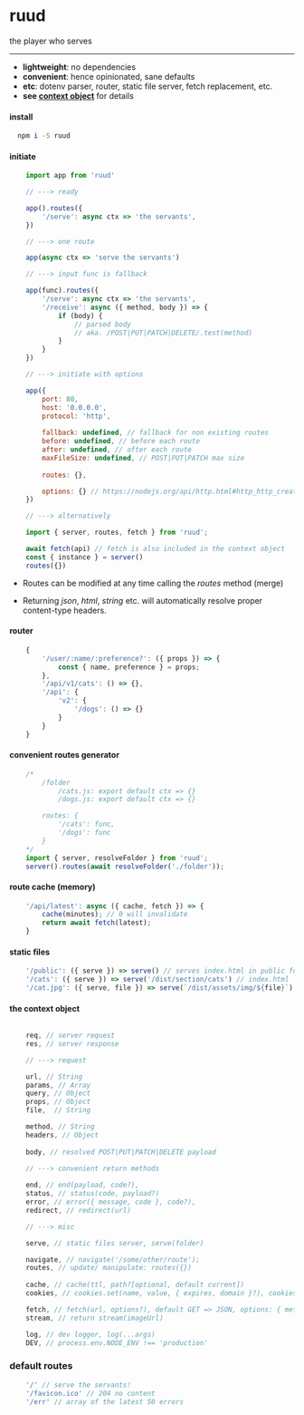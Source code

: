 # ruud

the player who serves

---

- **lightweight**: no dependencies
- **convenient**: hence opinionated, sane defaults
- **etc**: dotenv parser, router, static file server, fetch replacement, etc.
- **see [context object](#ctx)** for details

#### install
```sh
  npm i -S ruud
```
#### initiate 
```js
    import app from 'ruud'

    // ---> ready 

    app().routes({
        '/serve': async ctx => 'the servants',
    })

    // ---> one route

    app(async ctx => 'serve the servants')

    // ---> input func is fallback

    app(func).routes({
        '/serve': async ctx => 'the servants',
        '/receive': async ({ method, body }) => {
            if (body) {
                // parsed body
                // aka. /POST|PUT|PATCH|DELETE/.test(method)
            }
        }
    })

    // ---> initiate with options

    app({
        port: 80, 
        host: '0.0.0.0',
        protocol: 'http',
        
        fallback: undefined, // fallback for non existing routes
        before: undefined, // before each route
        after: undefined, // after each route
        maxFileSize: undefined, // POST|PUT|PATCH max size
        
        routes: {}, 

        options: {} // https://nodejs.org/api/http.html#http_http_createserver_options_requestlistener
    })

    // ---> alternatively

    import { server, routes, fetch } from 'ruud';

    await fetch(api) // fetch is also included in the context object
    const { instance } = server()
    routes({})

```
* Routes can be modified at any time calling the _routes_ method  (merge)

* Returning _json_, _html_, _string_ etc. will automatically resolve proper content-type headers.


#### router
```js
    {
        '/user/:name/:preference?': ({ props }) => {
            const { name, preference } = props;
        },
        '/api/v1/cats': () => {},
        '/api': {
            'v2': {
                '/dogs': () => {}
            }
        }
    }
```

#### convenient routes generator
```js
    /*
        /folder
            /cats.js: export default ctx => {}
            /dogs.js: export default ctx => {}

        routes: { 
            '/cats': func,
            '/dogs': func
        }
    */
    import { server, resolveFolder } from 'ruud';
    server().routes(await resolveFolder('./folder'));
```

#### route cache (memory)
```js
    '/api/latest': async ({ cache, fetch }) => {
        cache(minutes); // 0 will invalidate
        return await fetch(latest);
    }
```

#### static files
```js
    '/public': ({ serve }) => serve() // serves index.html in public folder
    '/cats': ({ serve }) => serve('/dist/section/cats') // index.html
    '/cat.jpg': ({ serve, file }) => serve(`/dist/assets/img/${file}`)
```

#### <a name="ctx">the context object</a>
```js

    req, // server request
    res, // server response

    // ---> request

    url, // String
    params, // Array
    query, // Object
    props, // Object
    file,  // String

    method, // String
    headers, // Object
    
    body, // resolved POST|PUT|PATCH|DELETE payload

    // ---> convenient return methods
    
    end, // end(payload, code?),
    status, // status(code, payload?)
    error, // error({ message, code }, code?),
    redirect, // redirect(url)

    // ---> misc

    serve, // static files server, serve(folder)

    navigate, // navigate('/some/other/route');
    routes, // update/ manipulate: routes({})
    
    cache, // cache(ttl, path?[optional, default current])
    cookies, // cookies.set(name, value, { expires, domain }?), cookies.get(name), cookies.del(name)     

    fetch, // fetch(url, options?), default GET => JSON, options: { method, headers, body }
    stream, // return stream(imageUrl)

    log, // dev logger, log(...args)
    DEV, // process.env.NODE_ENV !== 'production'
```

### default routes
```js
    '/' // serve the servants!
    '/favicon.ico' // 204 no content
    '/err' // array of the latest 50 errors
```